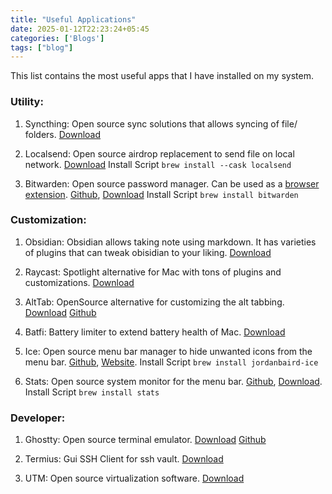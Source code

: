 ```yaml
---
title: "Useful Applications"
date: 2025-01-12T22:23:24+05:45
categories: ['Blogs']
tags: ["blog"] 
---
```


This list contains the most useful apps that I have installed on my system.

### Utility:

1. Syncthing: Open source sync solutions that allows syncing of file/ folders. [Download](https://syncthing.net/downloads/ "Download Syncthing")

2. Localsend: Open source airdrop replacement to send file on local network. [Download](https://localsend.org/download "Download Localsend") Install Script `brew install --cask localsend `

3. Bitwarden: Open source password manager. Can be used as a [browser extension](https://chromewebstore.google.com/detail/bitwarden-password-manage/nngceckbapebfimnlniiiahkandclblb "Download Chrome Extension of Bitwarden"). [Github](https://github.com/bitwarden/ "View Github of Bitwarden"), [Download](https://bitwarden.com/download/ "Download Bitwarden") 
Install Script `brew install bitwarden`

### Customization:

1. Obsidian: Obsidian allows taking note using markdown. It has varieties of plugins that can tweak obisidian to your liking. [Download](https://obsidian.md/download "Download Obisidan")

2. Raycast: Spotlight alternative for Mac with tons of plugins and customizations. [Download](https://www.raycast.com/ "Download Raycast")

3. AltTab: OpenSource alternative for customizing the alt tabbing. [Download](https://alt-tab-macos.netlify.app/ "Download AltTab") [Github](https://github.com/lwouis/alt-tab-macos "View Github of AltTab")

4. Batfi: Battery limiter to extend battery health of Mac. [Download](https://files.micropixels.software/batfi/BatFi-latest.zip "Download Batfi")

5. Ice: Open source menu bar manager to hide unwanted icons from the menu bar. [Github](https://github.com/jordanbaird/Ice "View Github of Ice"), [Website](https://icemenubar.app "View Site of Ice Menu Bar"). Install Script `brew install jordanbaird-ice`

6. Stats: Open source system monitor for the menu bar. [Github](https://github.com/exelban/stats "View Github of Stats"), [Download](https://github.com/exelban/stats/releases/latest/download/Stats.dmg "Download Stats"). Install Script `brew install stats`


### Developer:

1. Ghostty: Open source terminal emulator. [Download](https://ghostty.org/download "Download Ghostty") [Github](https://github.com/ghostty-org/ghostty "View Github of Ghostty")

2. Termius: Gui SSH Client for ssh vault. [Download](https://termius.com/download/macos "Download Termius")

3. UTM: Open source virtualization software. [Download](https://mac.getutm.app/ "Download UTM")
